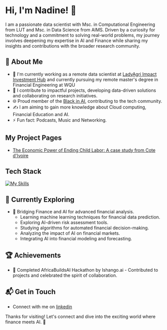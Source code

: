 # Hi, I'm Nadine! 👋

I am a passionate data scientist with Msc. in Computational Engineering from LUT and Msc. in Data Science from AIMS. Driven by a curiosity for technology and a commitment to solving real-world problems, my journey involves deepening my expertise in AI and Finance while sharing my insights and contributions with the broader research community.

## 🚀 About Me

- 🔭 I'm currently working as a remote data scientist at [LadyAgri Impact Investment Hub](https://www.lady-agri.org/) and currently pursuing my remote master's degree in Financial Engineering at WQU
- 📝 I contribute to impactful projects, developing data-driven solutions and collaborating on research initiatives.
- 🌐 Proud member of the [Black in AI](https://blackinai.github.io/#/), contributing to the tech community.
- ✍️ I am aiming to gain more knowledge about Cloud computing, Financial Education and AI.
- ⚡ Fun fact: Podcasts, Music and Networking.

## My Project Pages
- [The Economic Power of Ending Child Labor: A case study from Cote d'Ivoire](https://sites.google.com/view/benefit-eliminating-childlabor/home)


## Tech Stack
[![My Skills](https://skillicons.dev/icons?i=js,py,r,anaconda,matlab,mysql,arduino)](https://skillicons.dev)

## 🌱 Currently Exploring

- 🚀 Bridging Finance and AI for advanced financial analysis.
    - Learning machine learning techniques for financial data prediction.
    - Exploring AI-driven risk assessment tools.
    - Studying algorithms for automated financial decision-making.
    - Analyzing the impact of AI on financial markets.
    - Integrating AI into financial modeling and forecasting.


 ## 🏆 Achievements

- 🌟 Completed AfricaBuildsAI Hackathon by Ishango.ai - Contributed to projects and celebrated the spirit of collaboration.

## 📬 Get in Touch

- Connect with me on [linkedin](https://www.linkedin.com/in/cyizere-bisanukuri-nadine/)

Thanks for visiting! Let's connect and dive into the exciting world where finance meets AI. 🚀


